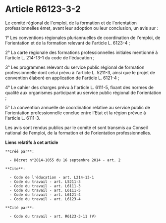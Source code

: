 # Article R6123-3-2

Le comité régional de l'emploi, de la formation et de l'orientation professionnelles émet, avant leur adoption ou leur
conclusion, un avis sur : 

1° Les conventions régionales pluriannuelles de coordination de l'emploi, de l'orientation et de la formation relevant de
l'article L. 6123-4 ; 

2° La carte régionale des formations professionnelles initiales mentionné à l'article L. 214-13-1 du code de l'éducation ; 

3° Les programmes relevant du service public régional de formation professionnelle dont celui prévu à l'article L. 5211-3,
ainsi que le projet de convention élaboré en application de l'article L. 6121-4 ; 

4° Le cahier des charges prévu à l'article L. 6111-5, fixant des normes de qualité aux organismes participant au service
public régional de l'orientation ; 

5° La convention annuelle de coordination relative au service public de l'orientation professionnelle conclue entre l'Etat et
la région prévue à l'article L. 6111-3. 

Les avis sont rendus publics par le comité et sont transmis au Conseil national de l'emploi, de la formation et de
l'orientation professionnelles.

**Liens relatifs à cet article**

	**Créé par**:

	  - Décret n°2014-1055 du 16 septembre 2014 - art. 2

	**Cite**:

	  - Code de l'éducation - art. L214-13-1
	  - Code du travail - art. L5211-3
	  - Code du travail - art. L6111-3
	  - Code du travail - art. L6111-5
	  - Code du travail - art. L6121-4
	  - Code du travail - art. L6123-4

	**Cité par**:

	  - Code du travail - art. R6123-3-11 (V)
